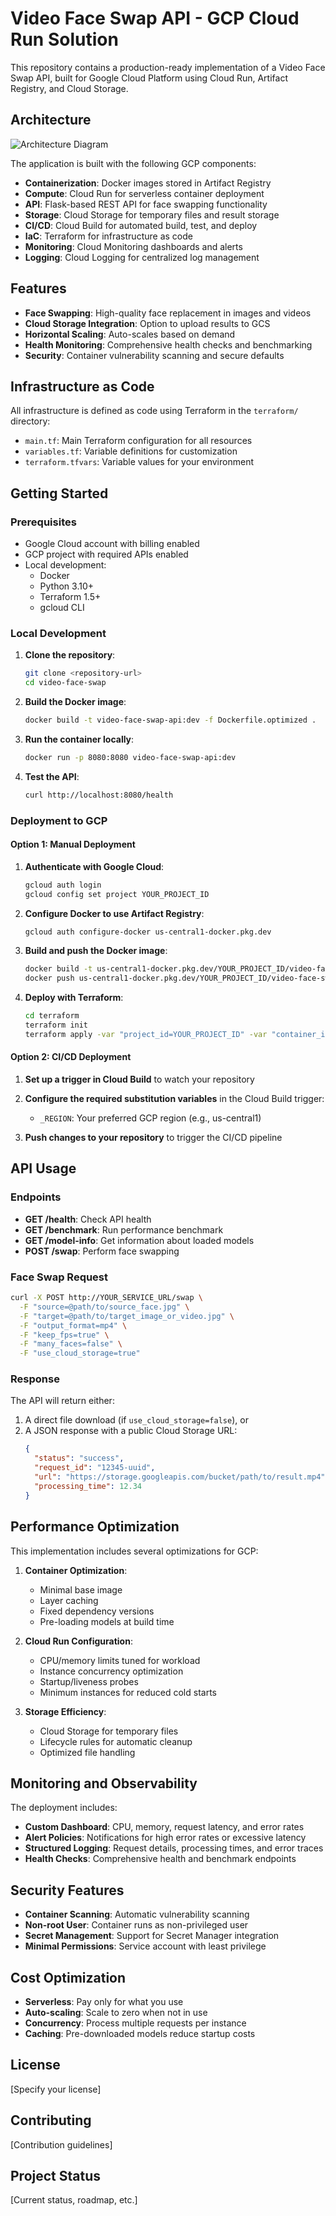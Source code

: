 # Video Face Swap API - GCP Cloud Run Solution

This repository contains a production-ready implementation of a Video Face Swap API, built for Google Cloud Platform using Cloud Run, Artifact Registry, and Cloud Storage.

## Architecture

![Architecture Diagram](docs/architecture.png)

The application is built with the following GCP components:

- **Containerization**: Docker images stored in Artifact Registry
- **Compute**: Cloud Run for serverless container deployment
- **API**: Flask-based REST API for face swapping functionality
- **Storage**: Cloud Storage for temporary files and result storage
- **CI/CD**: Cloud Build for automated build, test, and deploy
- **IaC**: Terraform for infrastructure as code
- **Monitoring**: Cloud Monitoring dashboards and alerts
- **Logging**: Cloud Logging for centralized log management

## Features

- **Face Swapping**: High-quality face replacement in images and videos
- **Cloud Storage Integration**: Option to upload results to GCS
- **Horizontal Scaling**: Auto-scales based on demand
- **Health Monitoring**: Comprehensive health checks and benchmarking
- **Security**: Container vulnerability scanning and secure defaults

## Infrastructure as Code

All infrastructure is defined as code using Terraform in the `terraform/` directory:
- `main.tf`: Main Terraform configuration for all resources
- `variables.tf`: Variable definitions for customization
- `terraform.tfvars`: Variable values for your environment

## Getting Started

### Prerequisites

- Google Cloud account with billing enabled
- GCP project with required APIs enabled
- Local development:
  - Docker
  - Python 3.10+
  - Terraform 1.5+
  - gcloud CLI

### Local Development

1. **Clone the repository**:
   ```bash
   git clone <repository-url>
   cd video-face-swap
   ```

2. **Build the Docker image**:
   ```bash
   docker build -t video-face-swap-api:dev -f Dockerfile.optimized .
   ```

3. **Run the container locally**:
   ```bash
   docker run -p 8080:8080 video-face-swap-api:dev
   ```

4. **Test the API**:
   ```bash
   curl http://localhost:8080/health
   ```

### Deployment to GCP

#### Option 1: Manual Deployment

1. **Authenticate with Google Cloud**:
   ```bash
   gcloud auth login
   gcloud config set project YOUR_PROJECT_ID
   ```

2. **Configure Docker to use Artifact Registry**:
   ```bash
   gcloud auth configure-docker us-central1-docker.pkg.dev
   ```

3. **Build and push the Docker image**:
   ```bash
   docker build -t us-central1-docker.pkg.dev/YOUR_PROJECT_ID/video-face-swap/api:latest -f Dockerfile.optimized .
   docker push us-central1-docker.pkg.dev/YOUR_PROJECT_ID/video-face-swap/api:latest
   ```

4. **Deploy with Terraform**:
   ```bash
   cd terraform
   terraform init
   terraform apply -var "project_id=YOUR_PROJECT_ID" -var "container_image_url=us-central1-docker.pkg.dev/YOUR_PROJECT_ID/video-face-swap/api:latest"
   ```

#### Option 2: CI/CD Deployment

1. **Set up a trigger in Cloud Build** to watch your repository

2. **Configure the required substitution variables** in the Cloud Build trigger:
   - `_REGION`: Your preferred GCP region (e.g., us-central1)

3. **Push changes to your repository** to trigger the CI/CD pipeline

## API Usage

### Endpoints

- **GET /health**: Check API health
- **GET /benchmark**: Run performance benchmark
- **GET /model-info**: Get information about loaded models
- **POST /swap**: Perform face swapping

### Face Swap Request

```bash
curl -X POST http://YOUR_SERVICE_URL/swap \
  -F "source=@path/to/source_face.jpg" \
  -F "target=@path/to/target_image_or_video.jpg" \
  -F "output_format=mp4" \
  -F "keep_fps=true" \
  -F "many_faces=false" \
  -F "use_cloud_storage=true"
```

### Response

The API will return either:

1. A direct file download (if `use_cloud_storage=false`), or
2. A JSON response with a public Cloud Storage URL:
   ```json
   {
     "status": "success",
     "request_id": "12345-uuid",
     "url": "https://storage.googleapis.com/bucket/path/to/result.mp4",
     "processing_time": 12.34
   }
   ```

## Performance Optimization

This implementation includes several optimizations for GCP:

1. **Container Optimization**:
   - Minimal base image
   - Layer caching
   - Fixed dependency versions
   - Pre-loading models at build time

2. **Cloud Run Configuration**:
   - CPU/memory limits tuned for workload
   - Instance concurrency optimization
   - Startup/liveness probes
   - Minimum instances for reduced cold starts

3. **Storage Efficiency**:
   - Cloud Storage for temporary files
   - Lifecycle rules for automatic cleanup
   - Optimized file handling

## Monitoring and Observability

The deployment includes:

- **Custom Dashboard**: CPU, memory, request latency, and error rates
- **Alert Policies**: Notifications for high error rates or excessive latency
- **Structured Logging**: Request details, processing times, and error traces
- **Health Checks**: Comprehensive health and benchmark endpoints

## Security Features

- **Container Scanning**: Automatic vulnerability scanning
- **Non-root User**: Container runs as non-privileged user
- **Secret Management**: Support for Secret Manager integration
- **Minimal Permissions**: Service account with least privilege

## Cost Optimization

- **Serverless**: Pay only for what you use
- **Auto-scaling**: Scale to zero when not in use
- **Concurrency**: Process multiple requests per instance
- **Caching**: Pre-downloaded models reduce startup costs

## License

[Specify your license]

## Contributing

[Contribution guidelines]

## Project Status

[Current status, roadmap, etc.]
